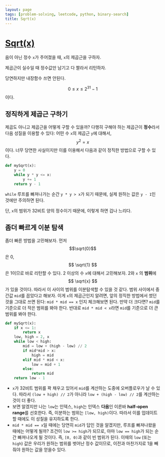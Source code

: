 ```yaml
---
layout: page
tags: [problem-solving, leetcode, python, binary-search]
title: Sqrt(x)
---
```


# [Sqrt(x)](https://leetcode.com/problems/sqrtx/)

 음이 아닌 정수 `x`가 주어졌을 때, `x`의 제곱근을 구하자.

 제곱근이 실수일 때 정수값만 남기고 다 짤라서 리턴하자.

 당연하지만 내장함수 쓰면 안된다.

 $$ 0 \leq x \leq 2^{31} - 1 $$ 이다.

## 정직하게 제곱근 구하기

 제곱도 아니고 제곱근을 어떻게 구할 수 있을까? 다행히 구해야 하는
 제곱근이 **정수**라서 다음 성질을 이용할 수 있다: 어떤 수 `x`의
 제곱근 `y`에 대해서, $$ y ^ 2 = x $$ 이다. 너무 당연한 사실이지만
 이를 이용해서 다음과 같이 정직한 방법으로 구할 수 있다.

```python
def mySqrt(x):
    y = 0
    while y * y <= x:
        y += 1
    return y - 1
```

 `while` 루프를 빠져나가는 순간 `y * y > x`가 되기 때문에, 실제 원하는
 값은 `y - 1`인 것에만 주의하면 된다.

 단, `x`의 범위가 32비트 양의 정수이기 때문에, 이렇게 하면 겁나
 느리다.

## 좀더 빠르게 이분 탐색

 좀더 빠른 방법을 고민해보자. 먼저 $$\sqrt{0}$$은 0, $$ \sqrt{1} $$ 은
 1이므로 바로 리턴할 수 있다. 2 이상의 수 `x`에 대해서 고민해보자. 2와
 `x` 의 **범위**에 $$ \sqrt{x} $$가 있을 것이다. 따라서 이 사이의
 범위를 이분탐색할 수 있을 것 같다. 범위 사이에서 중간값 `mid`를
 꼽았다고 해보자. 이게 `x`의 제곱근인지 알려면, 앞의 정직한 방법에서
 썼던 것을 그대로 쓰면 된다: `mid * mid == x` 인지 체크해보면
 된다. 만약 더 크다면? `mid`를 기준으로 더 작은 범위를 봐야
 한다. 반대로 `mid * mid < x`라면 `mid`를 기준으로 더 큰 범위를 봐야
 한다.

```python
def mySqrt(x):
    if x <= 1:
        return x
    low, high = 2, x
    while low < high:
        mid = low + (high - low) // 2
        if mid*mid > x:
            high = mid
        elif mid * mid < x:
            low = mid + 1
        else:
            return mid
    return low - 1
```

 - `x`가 32비트 범위를 꽉 채우고 있어서 `mid`를 계산하는 도중에
   오버플로우가 날 수 있다. 따라서 `(low + high) // 2`가 아니라 `low +
   (high - low) // 2`를 계산하는 것이 더 좋다.
 - 보면 알겠지만 나는 `low`는 인덱스, `high`는 인덱스 **다음**인
   이른바 **half-open range**를 선호한다. 즉, 이분하는 범위는 `[low,
   high)`이다. 따라서 이를 업데이트할 때에도 이 성질을 유지하도록
   한다.
 - `mid * mid == x`일 때에는 당연히 `mid`가 답인 것을 알겠지만, 루프를
   빠져나왔을 때에는 어떻게 될까? 조건이 `low >= high`가 되므로, 아마
   `low == high`가 되는 순간 빠져나오게 될 것이다. 즉, `[0, 0)`과 같이
   빈 범위가 된다. 이때의 `low` (또는 `high`) 값은 우리가 원하는
   범위를 벗어난 정수 값이므로, 이전과 마찬가지로 1을 빼줘야 원하는
   값을 얻을수 있다.
